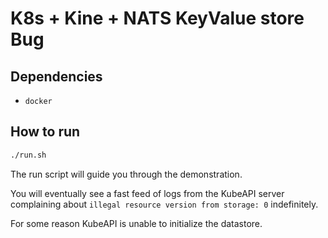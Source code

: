 # K8s + Kine + NATS KeyValue store Bug

## Dependencies

- `docker`

## How to run

```bash
./run.sh
```

The run script will guide you through the demonstration.

You will eventually see a fast feed of logs from the KubeAPI server complaining about `illegal resource version from storage: 0` indefinitely.

For some reason KubeAPI is unable to initialize the datastore.

